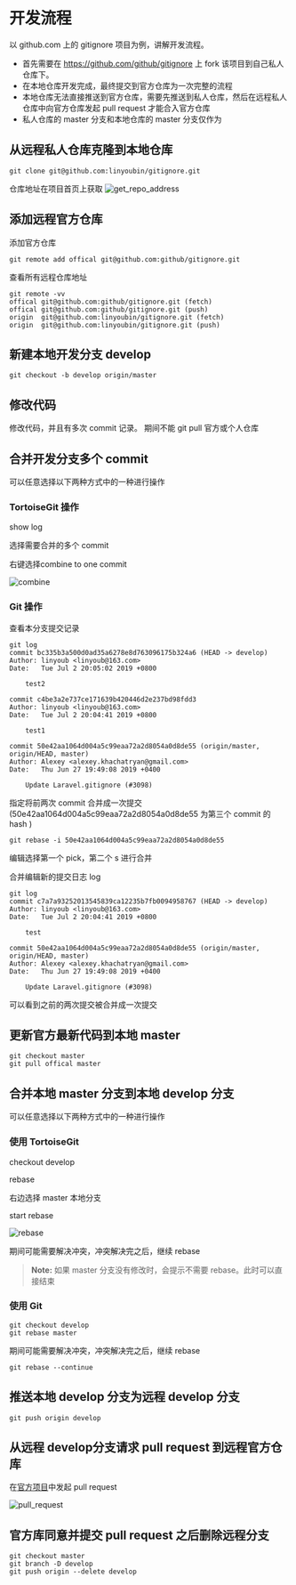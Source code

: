 
# 开发流程 #
以 github.com 上的 gitignore 项目为例，讲解开发流程。
- 首先需要在 https://github.com/github/gitignore 上 fork 该项目到自己私人仓库下。
- 在本地仓库开发完成，最终提交到官方仓库为一次完整的流程
- 本地仓库无法直接推送到官方仓库，需要先推送到私人仓库，然后在远程私人仓库中向官方仓库发起 pull request 才能合入官方仓库
- 私人仓库的 master 分支和本地仓库的 master 分支仅作为

## 从远程私人仓库克隆到本地仓库 ##
``` shell
git clone git@github.com:linyoubin/gitignore.git
```

仓库地址在项目首页上获取
![get_repo_address](../image/get_repo_address.jpg)

## 添加远程官方仓库 ##
添加官方仓库
``` shell
git remote add offical git@github.com:github/gitignore.git
```

查看所有远程仓库地址
``` shell
git remote -vv
offical git@github.com:github/gitignore.git (fetch)
offical git@github.com:github/gitignore.git (push)
origin  git@github.com:linyoubin/gitignore.git (fetch)
origin  git@github.com:linyoubin/gitignore.git (push)
```

## 新建本地开发分支 develop ##
``` shell
git checkout -b develop origin/master
```

## 修改代码 ##
修改代码，并且有多次 commit 记录。 期间不能 git pull 官方或个人仓库

## 合并开发分支多个 commit ##
可以任意选择以下两种方式中的一种进行操作

### TortoiseGit 操作 ###
show log 

选择需要合并的多个 commit

右键选择combine to one commit

![combine](../image/combine_to_one_commit.jpg)

### Git 操作 ###

查看本分支提交记录
``` shell
git log 
commit bc335b3a500d0ad35a6278e8d763096175b324a6 (HEAD -> develop)
Author: linyoub <linyoub@163.com>
Date:   Tue Jul 2 20:05:02 2019 +0800

    test2

commit c4be3a2e737ce171639b420446d2e237bd98fdd3
Author: linyoub <linyoub@163.com>
Date:   Tue Jul 2 20:04:41 2019 +0800

    test1

commit 50e42aa1064d004a5c99eaa72a2d8054a0d8de55 (origin/master, origin/HEAD, master)
Author: Alexey <alexey.khachatryan@gmail.com>
Date:   Thu Jun 27 19:49:08 2019 +0400

    Update Laravel.gitignore (#3098)

```

指定将前两次 commit 合并成一次提交 (50e42aa1064d004a5c99eaa72a2d8054a0d8de55 为第三个 commit 的 hash )
``` shell
git rebase -i 50e42aa1064d004a5c99eaa72a2d8054a0d8de55
```

编辑选择第一个 pick，第二个 s 进行合并

合并编辑新的提交日志 log

``` shell
git log
commit c7a7a93252013545839ca12235b7fb0094958767 (HEAD -> develop)
Author: linyoub <linyoub@163.com>
Date:   Tue Jul 2 20:04:41 2019 +0800

    test

commit 50e42aa1064d004a5c99eaa72a2d8054a0d8de55 (origin/master, origin/HEAD, master)
Author: Alexey <alexey.khachatryan@gmail.com>
Date:   Thu Jun 27 19:49:08 2019 +0400

    Update Laravel.gitignore (#3098)

```

可以看到之前的两次提交被合并成一次提交

## 更新官方最新代码到本地 master ##
``` shell
git checkout master
git pull offical master
```

## 合并本地 master 分支到本地 develop 分支 ##
可以任意选择以下两种方式中的一种进行操作

### 使用 TortoiseGit ###
checkout develop

rebase

右边选择 master 本地分支

start rebase

![rebase](../image/git_rebase.jpg)

期间可能需要解决冲突，冲突解决完之后，继续 rebase

>**Note:** 如果 master 分支没有修改时，会提示不需要 rebase。此时可以直接结束
>

### 使用 Git ###

``` shell
git checkout develop
git rebase master
```

期间可能需要解决冲突，冲突解决完之后，继续 rebase
``` shell
git rebase --continue
```

## 推送本地 develop 分支为远程 develop 分支 ##
``` shell
git push origin develop
```

## 从远程 develop分支请求 pull request 到远程官方仓库 ##
在[官方项目](https://github.com/github/gitignore/pulls)中发起 pull request

![pull_request](../image/pull_request.jpg)

## 官方库同意并提交 pull request 之后删除远程分支 ##
``` shell
git checkout master
git branch -D develop
git push origin --delete develop
```
